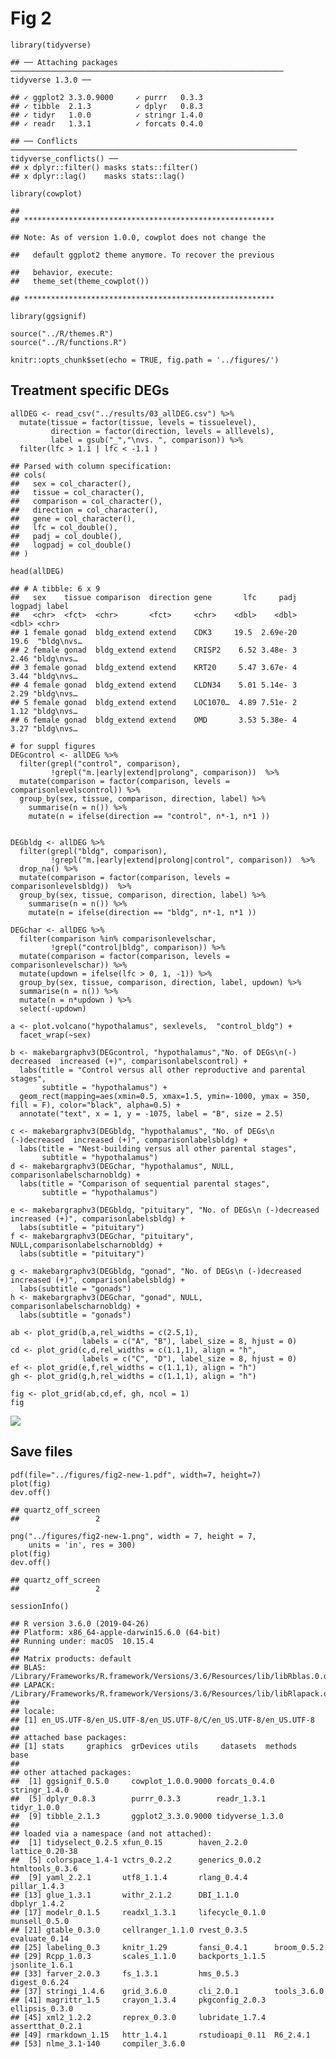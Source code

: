 Fig 2
=====

    library(tidyverse)

    ## ── Attaching packages ───────────────────────────────────────────────────────────── tidyverse 1.3.0 ──

    ## ✓ ggplot2 3.3.0.9000     ✓ purrr   0.3.3     
    ## ✓ tibble  2.1.3          ✓ dplyr   0.8.3     
    ## ✓ tidyr   1.0.0          ✓ stringr 1.4.0     
    ## ✓ readr   1.3.1          ✓ forcats 0.4.0

    ## ── Conflicts ──────────────────────────────────────────────────────────────── tidyverse_conflicts() ──
    ## x dplyr::filter() masks stats::filter()
    ## x dplyr::lag()    masks stats::lag()

    library(cowplot)

    ## 
    ## ********************************************************

    ## Note: As of version 1.0.0, cowplot does not change the

    ##   default ggplot2 theme anymore. To recover the previous

    ##   behavior, execute:
    ##   theme_set(theme_cowplot())

    ## ********************************************************

    library(ggsignif)

    source("../R/themes.R")
    source("../R/functions.R")

    knitr::opts_chunk$set(echo = TRUE, fig.path = '../figures/')

Treatment specific DEGs
-----------------------

    allDEG <- read_csv("../results/03_allDEG.csv") %>%
      mutate(tissue = factor(tissue, levels = tissuelevel),
             direction = factor(direction, levels = alllevels),
             label = gsub("_","\nvs. ", comparison)) %>%
      filter(lfc > 1.1 | lfc < -1.1 )

    ## Parsed with column specification:
    ## cols(
    ##   sex = col_character(),
    ##   tissue = col_character(),
    ##   comparison = col_character(),
    ##   direction = col_character(),
    ##   gene = col_character(),
    ##   lfc = col_double(),
    ##   padj = col_double(),
    ##   logpadj = col_double()
    ## )

    head(allDEG)

    ## # A tibble: 6 x 9
    ##   sex    tissue comparison  direction gene       lfc     padj logpadj label     
    ##   <chr>  <fct>  <chr>       <fct>     <chr>    <dbl>    <dbl>   <dbl> <chr>     
    ## 1 female gonad  bldg_extend extend    CDK3     19.5  2.69e-20   19.6  "bldg\nvs…
    ## 2 female gonad  bldg_extend extend    CRISP2    6.52 3.48e- 3    2.46 "bldg\nvs…
    ## 3 female gonad  bldg_extend extend    KRT20     5.47 3.67e- 4    3.44 "bldg\nvs…
    ## 4 female gonad  bldg_extend extend    CLDN34    5.01 5.14e- 3    2.29 "bldg\nvs…
    ## 5 female gonad  bldg_extend extend    LOC1070…  4.89 7.51e- 2    1.12 "bldg\nvs…
    ## 6 female gonad  bldg_extend extend    OMD       3.53 5.38e- 4    3.27 "bldg\nvs…

    # for suppl figures
    DEGcontrol <- allDEG %>% 
      filter(grepl("control", comparison),
             !grepl("m.|early|extend|prolong", comparison))  %>%
      mutate(comparison = factor(comparison, levels = comparisonlevelscontrol)) %>%
      group_by(sex, tissue, comparison, direction, label) %>%
        summarise(n = n()) %>%
        mutate(n = ifelse(direction == "control", n*-1, n*1 ))


    DEGbldg <- allDEG %>% 
      filter(grepl("bldg", comparison),
             !grepl("m.|early|extend|prolong|control", comparison))  %>%
      drop_na() %>%
      mutate(comparison = factor(comparison, levels = comparisonlevelsbldg))  %>%
      group_by(sex, tissue, comparison, direction, label) %>%
        summarise(n = n()) %>%
        mutate(n = ifelse(direction == "bldg", n*-1, n*1 ))

    DEGchar <- allDEG %>% 
      filter(comparison %in% comparisonlevelschar,
             !grepl("control|bldg", comparison)) %>%
      mutate(comparison = factor(comparison, levels = comparisonlevelschar)) %>%
      mutate(updown = ifelse(lfc > 0, 1, -1)) %>%
      group_by(sex, tissue, comparison, direction, label, updown) %>%
      summarise(n = n()) %>%
      mutate(n = n*updown ) %>%
      select(-updown)

    a <- plot.volcano("hypothalamus", sexlevels,  "control_bldg") + 
      facet_wrap(~sex) 

    b <- makebargraphv3(DEGcontrol, "hypothalamus","No. of DEGs\n(-) decreased  increased (+)", comparisonlabelscontrol) +
      labs(title = "Control versus all other reproductive and parental stages",
           subtitle = "hypothalamus") +
      geom_rect(mapping=aes(xmin=0.5, xmax=1.5, ymin=-1000, ymax = 350, fill = F), color="black", alpha=0.5) +
      annotate("text", x = 1, y = -1075, label = "B", size = 2.5)   

    c <- makebargraphv3(DEGbldg, "hypothalamus", "No. of DEGs\n (-)decreased  increased (+)", comparisonlabelsbldg) +
      labs(title = "Nest-building versus all other parental stages",
           subtitle = "hypothalamus")
    d <- makebargraphv3(DEGchar, "hypothalamus", NULL,  comparisonlabelscharnobldg) +
      labs(title = "Comparison of sequential parental stages",
           subtitle = "hypothalamus")

    e <- makebargraphv3(DEGbldg, "pituitary", "No. of DEGs\n (-)decreased  increased (+)", comparisonlabelsbldg) +
      labs(subtitle = "pituitary")
    f <- makebargraphv3(DEGchar, "pituitary", NULL,comparisonlabelscharnobldg) +
      labs(subtitle = "pituitary")

    g <- makebargraphv3(DEGbldg, "gonad", "No. of DEGs\n (-)decreased  increased (+)", comparisonlabelsbldg) +
      labs(subtitle = "gonads")
    h <- makebargraphv3(DEGchar, "gonad", NULL, comparisonlabelscharnobldg) +
      labs(subtitle = "gonads")

    ab <- plot_grid(b,a,rel_widths = c(2.5,1), 
                    labels = c("A", "B"), label_size = 8, hjust = 0)
    cd <- plot_grid(c,d,rel_widths = c(1.1,1), align = "h",
                    labels = c("C", "D"), label_size = 8, hjust = 0)
    ef <- plot_grid(e,f,rel_widths = c(1.1,1), align = "h")
    gh <- plot_grid(g,h,rel_widths = c(1.1,1), align = "h")

    fig <- plot_grid(ab,cd,ef, gh, ncol = 1)
    fig

![](../figures/fig2-new-1.png)

Save files
----------

    pdf(file="../figures/fig2-new-1.pdf", width=7, height=7)
    plot(fig)
    dev.off()

    ## quartz_off_screen 
    ##                 2

    png("../figures/fig2-new-1.png", width = 7, height = 7, 
        units = 'in', res = 300)
    plot(fig) 
    dev.off()

    ## quartz_off_screen 
    ##                 2

    sessionInfo()

    ## R version 3.6.0 (2019-04-26)
    ## Platform: x86_64-apple-darwin15.6.0 (64-bit)
    ## Running under: macOS  10.15.4
    ## 
    ## Matrix products: default
    ## BLAS:   /Library/Frameworks/R.framework/Versions/3.6/Resources/lib/libRblas.0.dylib
    ## LAPACK: /Library/Frameworks/R.framework/Versions/3.6/Resources/lib/libRlapack.dylib
    ## 
    ## locale:
    ## [1] en_US.UTF-8/en_US.UTF-8/en_US.UTF-8/C/en_US.UTF-8/en_US.UTF-8
    ## 
    ## attached base packages:
    ## [1] stats     graphics  grDevices utils     datasets  methods   base     
    ## 
    ## other attached packages:
    ##  [1] ggsignif_0.5.0     cowplot_1.0.0.9000 forcats_0.4.0      stringr_1.4.0     
    ##  [5] dplyr_0.8.3        purrr_0.3.3        readr_1.3.1        tidyr_1.0.0       
    ##  [9] tibble_2.1.3       ggplot2_3.3.0.9000 tidyverse_1.3.0   
    ## 
    ## loaded via a namespace (and not attached):
    ##  [1] tidyselect_0.2.5 xfun_0.15        haven_2.2.0      lattice_0.20-38 
    ##  [5] colorspace_1.4-1 vctrs_0.2.2      generics_0.0.2   htmltools_0.3.6 
    ##  [9] yaml_2.2.1       utf8_1.1.4       rlang_0.4.4      pillar_1.4.3    
    ## [13] glue_1.3.1       withr_2.1.2      DBI_1.1.0        dbplyr_1.4.2    
    ## [17] modelr_0.1.5     readxl_1.3.1     lifecycle_0.1.0  munsell_0.5.0   
    ## [21] gtable_0.3.0     cellranger_1.1.0 rvest_0.3.5      evaluate_0.14   
    ## [25] labeling_0.3     knitr_1.29       fansi_0.4.1      broom_0.5.2     
    ## [29] Rcpp_1.0.3       scales_1.1.0     backports_1.1.5  jsonlite_1.6.1  
    ## [33] farver_2.0.3     fs_1.3.1         hms_0.5.3        digest_0.6.24   
    ## [37] stringi_1.4.6    grid_3.6.0       cli_2.0.1        tools_3.6.0     
    ## [41] magrittr_1.5     crayon_1.3.4     pkgconfig_2.0.3  ellipsis_0.3.0  
    ## [45] xml2_1.2.2       reprex_0.3.0     lubridate_1.7.4  assertthat_0.2.1
    ## [49] rmarkdown_1.15   httr_1.4.1       rstudioapi_0.11  R6_2.4.1        
    ## [53] nlme_3.1-140     compiler_3.6.0
